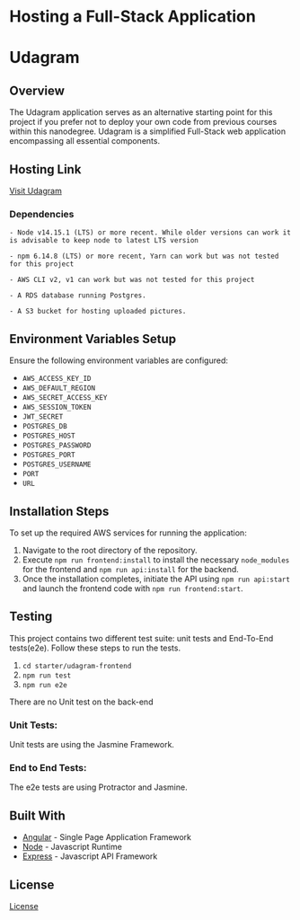 # Hosting a Full-Stack Application

# Udagram

## Overview

The Udagram application serves as an alternative starting point for this project if you prefer not to deploy your own code from previous courses within this nanodegree. Udagram is a simplified Full-Stack web application encompassing all essential components.

## Hosting Link

[Visit Udagram](http://udacityp4phattm1-ver1.s3-website-us-east-1.amazonaws.com)

### Dependencies

```
- Node v14.15.1 (LTS) or more recent. While older versions can work it is advisable to keep node to latest LTS version

- npm 6.14.8 (LTS) or more recent, Yarn can work but was not tested for this project

- AWS CLI v2, v1 can work but was not tested for this project

- A RDS database running Postgres.

- A S3 bucket for hosting uploaded pictures.

```

## Environment Variables Setup

Ensure the following environment variables are configured:

- `AWS_ACCESS_KEY_ID`
- `AWS_DEFAULT_REGION`
- `AWS_SECRET_ACCESS_KEY`
- `AWS_SESSION_TOKEN`
- `JWT_SECRET`
- `POSTGRES_DB`
- `POSTGRES_HOST`
- `POSTGRES_PASSWORD`
- `POSTGRES_PORT`
- `POSTGRES_USERNAME`
- `PORT`
- `URL`

## Installation Steps

To set up the required AWS services for running the application:

1. Navigate to the root directory of the repository.
2. Execute `npm run frontend:install` to install the necessary `node_modules` for the frontend and `npm run api:install` for the backend.
3. Once the installation completes, initiate the API using `npm run api:start` and launch the frontend code with `npm run frontend:start`.

## Testing

This project contains two different test suite: unit tests and End-To-End tests(e2e). Follow these steps to run the tests.

1. `cd starter/udagram-frontend`
1. `npm run test`
1. `npm run e2e`

There are no Unit test on the back-end

### Unit Tests:

Unit tests are using the Jasmine Framework.

### End to End Tests:

The e2e tests are using Protractor and Jasmine.

## Built With

- [Angular](https://angular.io/) - Single Page Application Framework
- [Node](https://nodejs.org) - Javascript Runtime
- [Express](https://expressjs.com/) - Javascript API Framework

## License

[License](LICENSE.txt)
